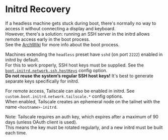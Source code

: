 # Initrd Recovery

If a headless machine gets stuck during boot, there's normally no way to access it without connecting a display and keyboard.  
However, there's a solution: running an SSH server in the initrd allows remote access early in the boot process.  
See the [ArchWiki](https://wiki.archlinux.org/title/Arch_boot_process) for more info about the boot process.

Machines extending the `headless` preset have `sshd` (on port `2222`) enabled in initrd by default.  
For this to work properly, SSH host keys must be supplied. See the [`boot.initrd.network.ssh.hostKeys`](https://search.nixos.org/options?query=boot.initrd.network.ssh.hostKeys) config option.  
**Do not reuse the system’s regular SSH host keys!** It's best to generate separate keys specifically for initrd.

For remote access, Tailscale can also be enabled in initrd. See `custom.boot.initrd.network.tailscale.*` config options.  
When enabled, Tailscale creates an ephemeral node on the tailnet with the name `<hostname>-initrd`.

Note: Tailscale requires an auth key, which expires after a maximum of 90 days (unless OAuth client is used).  
This means the key must be rotated regularly, and a new initrd must be built each time.
